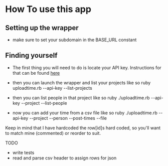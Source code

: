  How To use this app
=============
Setting up the wrapper
-------------
* make sure to set your subdomain in the BASE_URL constant


Finding yourself
-------------
* The first thing you will need to do is locate your API key. Instructions for that can be found [here](http://developer.teamworkpm.net/index.cfm/page/enabletheapiandgetyourkey)

* then you can launch the wrapper and list your projects like so
	ruby uploadtime.rb --api-key <your api key>  --list-projects

* then you can list people in that project like so
 	ruby ./uploadtime.rb --api-key <your api key> --project <project number> --list-people

* now you can add your time from a csv file like so
  	ruby ./uploadtime.rb --api-key <your api key> --project <project number> --person <your person id> --post-times --file <csv file>

Keep in mind that I have hardcoded the row[id]s hard coded, so you'll want to match mine (commented) or reorder to suit. 

  TODO
  * write tests
  * read and parse csv header to assign rows for json 
